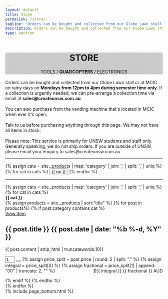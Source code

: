 ```yaml
---
layout: default
title: Store
permalink: /store/
tagline: "Orders can be bought and collected from our Globe Lawn stall on Mondays from 12pm to 4pm during semester time only."
description: Orders can be bought and collected from our Globe Lawn stall on Mondays from 12pm to 4pm during semester time only.
type: section
---
```


<style type="text/css">
	.store-cover {
		background-image: linear-gradient( rgba(0, 0, 0, 0.2), rgba(0, 0, 0, 0.2)), url(/images/Cover/store.jpg);
	}
</style>

<div class="jumbotron general-cover store-cover">
	<div class="wrapper">
		<center>
			<h1>
				<b>STORE</b>
			</h1>
			<span>TOOLS /
				<b>QUADCOPTERS</b> / ELECTRONICS</span>
		</center>
	</div>
</div>

<div class="wrapper">
	<div class="str-sub">
		<br>Orders can be bought and collected from our Globe Lawn stall or at MCIC on rainy days on
		<b>Mondays from 12pm to 4pm during semester time only</b>. If a collection is urgently needed, we can pre-arrange a collection
		time via email at
		<b>sales@createunsw.com.au</b>.
		<br>
		<br>You can also purchase from the vending machine that's located in MCIC when ever it's open.
		<br>
		<br>Talk to us before purchasing anything through this page. We may not have all items in stock.
		<br>
		<br>Please note: This service is primarily for UNSW students and staff only. Generally speaking, we do not ship orders. If
		you are outside of UNSW, please email your enquiry to sales@createunsw.com.au.
	</div>
	<div style="display: inline">
		<hr> {% assign cats = site._products | map: 'category' | join: ',' | split: ',' | uniq %} {% for cat in cats %}
		<button class="btn btn-standard store-btn" onclick="location.href='#{{ cat }}'">
			<a>{{ cat }}</a>
		</button>
		{% endfor %}
		<hr>
	</div>
	{% assign cats = site._products | map: 'category' | join: ',' | split: ',' | uniq %}
	{% for cat in cats %}
	<div class="postBody">
		<div class="manual-post">
			<div class="manual manual-title" id="{{ cat }}">
				<strong>{{ cat }}</strong>
			</div>
		</div>
		<div class="row post-list">
			{% assign products = site._products | sort:"title" %}
			{% for post in products%} {% if post.category contains cat %}
			<div class="col-4 col-md-4 col-sm-4 post-card-col">
				<div style="background: url('{% if post.image %} {{ post.image }} {% else %} {{ '/images/Sales/no-photo.jpg' }} {% endif %}'); background-size: cover"
					class="card">
					<div class="row post-card-col post-card-col-btn">
						<div class="col-4 col-md-4">
							<a href="{{post.url}}"><div class="post-card-btn">View Item</div></a>
						</div>
					</div>
					<div class="post-card-contents">
						<h2>{{ post.title }} <span>{{ post.date | date: "%b %-d, %Y" }}</span></h2>
						<p>{{ post.content | strip_html | truncatewords:10}}</p>
						<div style="display:inline;">
							<form target='paypal' action='https://www.paypal.com/cgi-bin/webscr' method='post'>
								<input type='hidden' name='add' value='1'>
								<input type='hidden' name='cmd' value='_cart'>
								<input type='hidden' name='business' value='sales@createunsw.com.au' />
								<input type='hidden' name='item_name' value='{{ post.title }}' />
								<input type='hidden' name='item_number' value='' />
								<input type='hidden' name='amount' value='{{ post.price }}' />
								<input type='hidden' name='no_note' value='1' />
								<input type='hidden' name='currency_code' value='AUD' />
								<input type='hidden' name='lc' value='AU'>
								<input style="width:30px;color:black;" type='number' name='quantity' value='1' min="1">
								<button class="btn btn-secondary" style="color:black;" type='submit' name='submit' alt='Add this item to your paypal cart.' value='Purchase'>
									<i class="fa fa-shopping-cart" aria-hidden="true"></i>
								</button>
								{% assign price_split = post.price | round: 2 | split: "." %} {% assign integral = price_split[0] %} {% assign fractional
								= price_split[1] | append: "00" | truncate: 2, "" %}
								<div style="float:right">${{ integral }}.{{ fractional }} AUD</div>
							</form>
						</div>
					</div>
				</div>
			</div>
		{% endif %}
		{% endfor %}
		</div>
	</div>
	{% endfor %}
</div>
{% include page_bottom.html %}